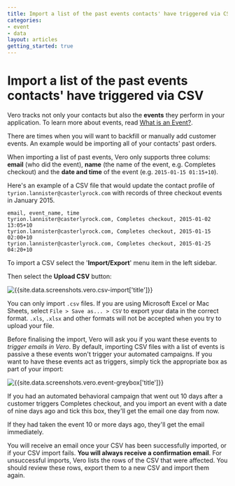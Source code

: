 ```yaml
---
title: Import a list of the past events contacts' have triggered via CSV
categories:
- event
- data
layout: articles
getting_started: true
---
```


# Import a list of the past events contacts' have triggered via CSV

Vero tracks not only your contacts but also the **events** they perform in your application. To learn more about events, read [What is an Event?](http://app.getvero.com/templates).

There are times when you will want to backfill or manually add customer events. An example would be importing all of your contacts' past orders.

When importing a list of past events, Vero only supports three colums: **email** (who did the event), **name** (the name of the event, e.g. Completes checkout) and the **date and time** of the event (e.g. `2015-01-15 01:15+10`).

Here's an example of a CSV file that would update the contact profile of `tyrion.lannister@casterlyrock.com` with records of three checkout events in January 2015.

	email, event_name, time
	tyrion.lannister@casterlyrock.com, Completes checkout, 2015-01-02 13:05+10
	tyrion.lannister@casterlyrock.com, Completes checkout, 2015-01-15 02:00+10
	tyrion.lannister@casterlyrock.com, Completes checkout, 2015-01-25 04:20+10

To import a CSV select the '**Import/Export**' menu item in the left sidebar. 

Then select the **Upload CSV** button:

![{{site.data.screenshots.vero.csv-import['title']}}]({{site.data.screenshots.vero.csv-import.image}})

You can only import `.csv` files. If you are using Microsoft Excel or Mac Sheets, select `File > Save as... > CSV` to export your data in the correct format. `.xls`, `.xlsx` and other formats will not be accepted when you try to upload your file.

Before finalising the import, Vero will ask you if you want these events to *trigger emails in Vero*. By default, importing CSV files with a list of events is passive a these events won't trigger your automated campaigns. If you want to have these events act as triggers, simply tick the appropriate box as part of your import:


![{{site.data.screenshots.vero.event-greybox['title']}}]({{site.data.screenshots.vero.event-greybox.image}})

If you had an automated behavioral campaign that went out 10 days after a customer triggers Completes checkout, and you import an event with a date of nine days ago and tick this box, they'll get the email one day from now.

If they had taken the event 10 or more days ago, they'll get the email immediately.

You will receive an email once your CSV has been successfully imported, or if your CSV import fails. **You will always receive a confirmation email**. For unsuccessful imports, Vero lists the rows of the CSV that were affected. You should review these rows, export them to a new CSV and import them again.